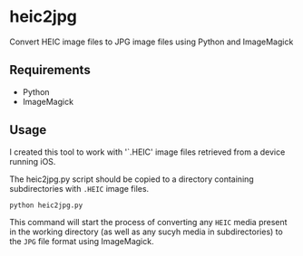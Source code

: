# heic2jpg
Convert HEIC image files to JPG image files using Python and ImageMagick

## Requirements
- Python
- ImageMagick

## Usage
I created this tool to work with '`.HEIC' image files retrieved from a device running iOS.

The heic2jpg.py script should be copied to a directory containing subdirectories with `.HEIC` image files.

```
python heic2jpg.py
```

This command will start the process of converting any `HEIC` media present in the working directory (as well as any sucyh media in subdirectories) to the `JPG` file format using ImageMagick.
